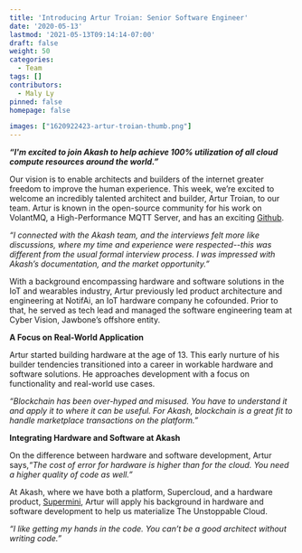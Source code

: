```yaml
---
title: 'Introducing Artur Troian: Senior Software Engineer'
date: '2020-05-13'
lastmod: '2021-05-13T09:14:14-07:00'
draft: false
weight: 50
categories:
  - Team
tags: []
contributors:
  - Maly Ly
pinned: false
homepage: false

images: ["1620922423-artur-troian-thumb.png"]
---
```

_**“I'm excited to join Akash to help achieve 100% utilization of all cloud compute resources around the world.”**_  
  
Our vision is to enable architects and builders of the internet greater freedom to improve the human experience. This week, we’re excited to welcome an incredibly talented architect and builder, Artur Troian, to our team. Artur is known in the open-source community for his work on VolantMQ, a High-Performance MQTT Server, and has an exciting [Github](https://github.com/troian).  
  
_“I connected with the Akash team, and the interviews felt more like discussions, where my time and experience were respected--this was different from the usual formal interview process. I was impressed with Akash’s documentation, and the market opportunity.”_  
  
With a background encompassing hardware and software solutions in the IoT and wearables industry, Artur previously led product architecture and engineering at NotifAi, an IoT hardware company he cofounded. Prior to that, he served as tech lead and managed the software engineering team at Cyber Vision, Jawbone’s offshore entity.  
  
**A Focus on Real-World Application**  
  
Artur started building hardware at the age of 13. This early nurture of his builder tendencies transitioned into a career in workable hardware and software solutions. He approaches development with a focus on functionality and real-world use cases.  
  
_“Blockchain has been over-hyped and misused. You have to understand it and apply it to where it can be useful. For Akash, blockchain is a great fit to handle marketplace transactions on the platform.”_  
  
**Integrating Hardware and Software at Akash**  
  
On the difference between hardware and software development, Artur says,_“The cost of error for hardware is higher than for the cloud. You need a higher quality of code as well.”_  
  
At Akash, where we have both a platform, Supercloud, and a hardware product, [Supermini](https://akash.network/supermini/), Artur will apply his background in hardware and software development to help us materialize The Unstoppable Cloud.  
  
_“I like getting my hands in the code. You can’t be a good architect without writing code.”_